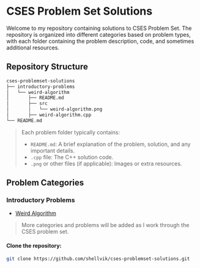 # CSES Problem Set Solutions

Welcome to my repository containing solutions to CSES Problem Set. The repository is organized into different categories based on problem types, with each folder containing the problem description, code, and sometimes additional resources.

## Repository Structure  
```bash
cses-problemset-solutions
├── introductory-problems
│   └── weird-algorithm
│       ├── README.md
│       ├── src
│       │   └── weird-algorithm.png
│       ├── weird-algorithm.cpp
└── README.md
```

> Each problem folder typically contains:
> - `README.md`: A brief explanation of the problem, solution, and any important details.
> - `.cpp` file: The C++ solution code.
> - `.png` or other files (if applicable): Images or extra resources.

## Problem Categories
### Introductory Problems
- [Weird Algorithm](introductory-problems/weird-algorithm)

> More categories and problems will be added as I work through the CSES problem set.

#### Clone the repository:
   ```bash
   git clone https://github.com/shellvik/cses-problemset-solutions.git
